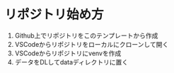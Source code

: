 # リポジトリ始め方
1. Github上でリポジトリをこのテンプレートから作成
2. VSCodeからリポジトリをローカルにクローンして開く
3. VSCodeからリポジトリにvenvを作成
4. データをDLしてdataディレクトリに置く
